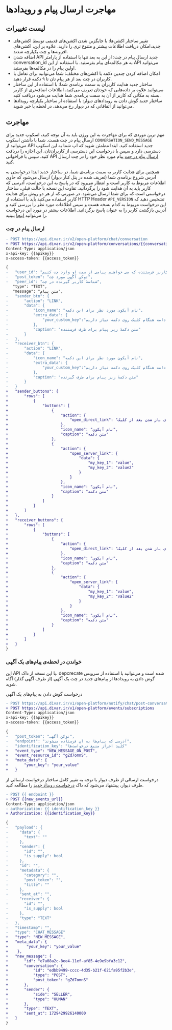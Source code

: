 # مهاجرت ارسال پیام و رویداد‌ها 
## لیست تغییرات
- تغییر ساختار اکشن‌ها:‌ با جایگزین شدن اکشن‌های قدیمی توسط اکشن‌های جدید،امکان دریافت اطلاعات بیشتر و متنوع تری را دارید. علاوه بر این، اکشن‌های افزونه‌ها و چت یکپارچه شدند.
 - اضافه شدن API جدید ارسال پیام در چت: از این به بعد تنها با استفاده از پارامتر conversation_id به هر مکالمه‌ای پیام بفرستید.  با استفاده از این API می‌توانید اولین پیام را در مکالمه‌ها بفرستید.
 - امکان اضافه کردن چندین دکمه با اکشن‌های مختلف: شما می‌توانید  برای تعامل با کاربران در چت بعد از هر پیام تان تا ۹ دکمه قرار دهید.
 - ساختار جدید هدایت کاربران به سمت برنامه‌ی شما: با استفاده از این ساختار می‌توانید علاوه بر داده‌هایی که خودتان تعریف می‌کنید، اطلاعات اضافه‌تری از کاربر بسته به مکانی که کاربر از آن به سمت برنامه‌ی شما هدایت می‌شود دریافت کنید.
 - ساختار جدید گوش دادن به رویداد‌های دیوار: با استفاده از ساختار یکپارچه رویدادها می‌توانید از اتفاقاتی که در دیوار رخ می‌دهد، در لحظه با خبر شوید.
   
## مهاجرت
مهم ترین موردی که برای مهاجرت به این ورژن باید به آن توجه کنید، اسکوپ جدید برای ارسال پیام در چت هست. شما با داشتن اسکوپ `CONVERSATION_SEND_MESSAGE` می‌توانید از API جدید استفاده کنید. ابتدا مطمئن شوید که اپ شما به این اسکوپ دسترسی دارد و سپس با درخواست این دسترسی از کاربران‌تان، این اجازه را دریافت کنید. سپس با فراخوانی API [ارسال پیام در چت](../chat/users_conversations.md#درخواست-ارسال-پیام-در-چت) پیام مورد نظر خود را در چت ارسال کنید.

همچنین برای هدایت کاربر به سمت برنامه‌ی شما، در ساختار جدید ابتدا درخواستی به آدرس شروع برنامه‌ی شما (تعریف شده در پنل کنار دیوار) ارسال می‌شود که حاوی اطلاعات مربوط به کاربر است و انتظار می‌رود که در پاسخ به این درخواست، آدرسی  که کاربر باید به آن هدایت شود را برگردانید. تفاوت این نسخه‌ با حالت قبلی، ساختار درخواستی است که برای شما ارسال می‌شود. در صورتی که از هر دو روش برای هدایت کاربر استفاده می‌کنید باید با استفاده از HTTP Header `API_VERSION` تشخیص دهید که این درخواست مربوط به کدام نسخه هست و سپس اطلاعات مورد نظر را بررسی کنید و آدرس بازگشت کاربر را به عنوان پاسخ برگردانید. اطلاعات بیشتر در مورد این درخواست را می‌توانید [اینجا](/widgets/actions/open_server_link.md) ببینید.

### ارسال پیام در چت


 ```diff
- POST https://api.divar.ir/v2/open-platform/chat/conversation
+ POST https://api.divar.ir/v2/open-platform/conversations/{{conversation_id}}/messages
Content-Type: application/json
x-api-key: {{apikey}}
x-access-token: {{access_token}}

{
-   "user_id": "شناسهٔ کاربر فرستنده که می خواهیم پیامی از سمت او وارد چت کنیم",
-   "post_token": "توکن آگهی مورد چت",
-   "peer_id": "شناسهٔ کاربر گیرنده در چت",
    "type": "TEXT",
    "message": "متن پیام",
-   "sender_btn": {
-       "action": "LINK",
-       "data": {
-           "icon_name": "نام آیکون مورد نظر برای این دکمه",
-           "extra_data": {
-               "your_custom_key":"اطلاعاتی که در ادامه هنگام کلیک روی دکمه نیاز داریم"
-           },
-           "caption": "متن دکمهٔ زیر پیام برای طرف فرستنده"
-       }
-   },
-   "receiver_btn": {
-       "action": "LINK",
-       "data": {
-           "icon_name": "نام آیکون مورد نظر برای این دکمه",
-           "extra_data": {
-               "your_custom_key":"اطلاعاتی که در ادامه هنگام کلیک روی دکمه نیاز داریم"
-           },
-           "caption": "متن دکمهٔ زیر پیام برای طرف گیرنده"
-       }
-   }
+   "sender_buttons": {
+       "rows": [
+           {
+               "buttons": [
+                   {
+                       "action": {
+                           "open_direct_link": "آدرس مورد نظر برای باز شدن بعد از کلیک"
+                       },
+                       "icon_name": "نام آیکون",
+                       "caption": "متن دکمه"
+                   },
+                   {
+                       "action": {
+                           "open_server_link": {
+                               "data": {
+                                   "my_key_1": "value",
+                                   "my_key_2": "value2"
+                               }
+                           }
+                       },
+                       "icon_name": "نام آیکون",
+                       "caption": "متن دکمه"
+                   }
+               ]
+           }
+       ]
+   },
+   "receiver_buttons": {
+       "rows": [
+           {
+               "buttons": [
+                   {
+                       "action": {
+                           "open_direct_link": "آدرس مورد نظر برای باز شدن بعد از کلیک"
+                       },
+                       "icon_name": "نام آیکون",
+                       "caption": "متن دکمه"
+                   },
+                   {
+                       "action": {
+                           "open_server_link": {
+                               "data": {
+                                   "my_key_1": "value",
+                                   "my_key_2": "value2"
+                               }
+                           }
+                       },
+                       "icon_name": "نام آیکون",
+                       "caption": "متن دکمه"
+                   }
+               ]
+           }
+       ]
+   }
}
```

### خواندن در لحظه‌ی پیام‌های یک آگهی
این API با این نسخه از داک، depcrecate شده است و می‌توانید با استفاده از سرویس گوش دادن به رویدادها از پیام‌های جدید در چت یک آگهی (از طرف آگهی گذار) آگاه شوید.

درخواست گوش دادن به پیام‌های یک آگهی
```diff
- POST https://api.divar.ir/v1/open-platform/notify/chat/post-conversations
+ POST https://api.divar.ir/v1/open-platform/events/subscriptions
Content-Type: application/json
x-api-key: {{apikey}}
x-access-token: {{access_token}}

{
-   "post_token": "توکن آگهی",
-   "endpoint": "آدرسی که پیام‌ها به آن فرستاده می‌شوند",
-   "identification_key": "کلید احراز منبع درخواست‌ها"
+   "event_type": "NEW_MESSAGE_ON_POST",
+   "event_resource_id": "gZd7omnS",
+   "meta_data": {
+       "your_key": "your_value"
+   }
```

درخواست ارسالی از طرف دیوار
با توجه به تغییر کامل ساختار درخواست ارسالی از طرف دیوار، پیشنهاد می‌شود که داک [درخواست رویداد جدید](../events#درخواست-رویداد-جدید-ارسالی-از-سمت-دیوار) را مطالعه کنید.

```diff
- POST {{ endpoint }}
+ POST {{new_events_url}}
Content-Type: application/json
- authorization: {{ identification_key }}
+ Authorization: {{identification_key}}

{
-   "payload": {
-     "data": {
-       "text": ""
-     },
-     "sender": {
-       "id": "",
-       "is_supply": bool
-     },
-     "id": "",
-     "metadata": {
-       "category": "",
-       "post_token": "",
-       "title": ""
-     },
-     "sent_at": "",
-     "receiver": {
-       "id": "",
-       "is_supply": bool
-     },
-     "type": "TEXT"
-   },
-   "timestamp": "",
-   "type": "CHAT_MESSAGE"
+   "type": "NEW_MESSAGE",
+   "meta_data": {
+        "your_key": "your_value"
+    },
+   "new_message": {
+       "id": "e7a08a2c-8ee4-11ef-af85-4e9e9bfa3c12",
+       "conversation": {
+           "id": "edbb9499-cccc-4d35-b21f-621fa95f2b3e",
+           "type": "POST",
+           "post_token": "gZd7omnS"
+       },
+       "sender": {
+           "side": "SELLER",
+           "type": "HUMAN"
+       },
+       "type": "TEXT",
+       "sent_at": 1729429926140000
+   }
}
```
